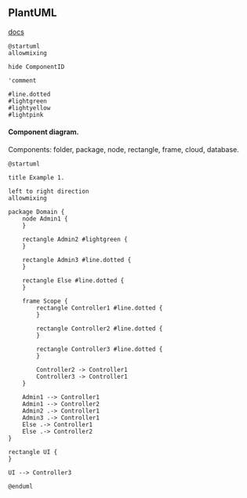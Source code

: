 PlantUML
-

[docs](https://plantuml.com/)

````plantuml
@startuml
allowmixing

hide ComponentID

'comment

#line.dotted
#lightgreen
#lightyellow
#lightpink
````

#### Component diagram.

Components: folder, package, node, rectangle, frame, cloud, database.

```plantuml
@startuml

title Example 1.

left to right direction
allowmixing

package Domain {
    node Admin1 {
    }

    rectangle Admin2 #lightgreen {
    }

    rectangle Admin3 #line.dotted {
    }

    rectangle Else #line.dotted {
    }

    frame Scope {
        rectangle Controller1 #line.dotted {
        }

        rectangle Controller2 #line.dotted {
        }

        rectangle Controller3 #line.dotted {
        }

        Controller2 -> Controller1
        Controller3 -> Controller1
    }

    Admin1 --> Controller1
    Admin1 --> Controller2
    Admin2 .-> Controller1
    Admin3 .-> Controller1
    Else .-> Controller1
    Else .-> Controller2
}

rectangle UI {
}

UI --> Controller3

@enduml
```
